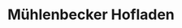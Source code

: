 ---
title: "Mühlenbecker Hofladen"
url: /muehlenbecker-land/muehlenbecker-hofladen/
shop: Lebensmittel
---
